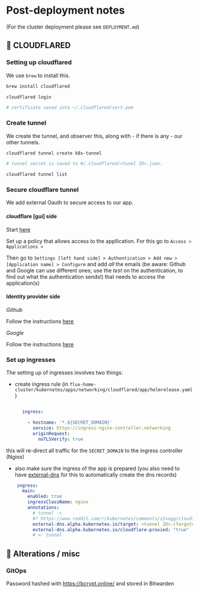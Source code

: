 
# Post-deployment notes

(For the cluster deployment please see `DEPLOYMENT.md`)

## 🚀 CLOUDFLARED

### Setting up cloudflared


We use `brew` to install this.

```sh
brew install cloudflared

cloudflared login

# certificate saved into ~/.cloudflared/cert.pem
```


### Create tunnel

We create the tunnel, and observer this, along with - if there is any - our other tunnels.

```sh
cloudflared tunnel create k8s-tunnel

# tunnel secret is saved to #/.cloudflared/<tunel ID>.json.

cloudflared tunnel list
```

### Secure cloudflare tunnel

We add external Oauth to secure access to our app.

#### cloudflare [gui] side

Start [here](https://one.dash.cloudflare.com/1443fe12026b33d56dcc26a9deed0667/home)

Set up a policy that allows access to the appllication. For this go to `Access > Applications > `

Then go to `Settings [left hand side] > Authentication > Add new > [Application name] > Configure` and add *all* the emails
(be aware: Github and Google can use different ones; use the *test* on the authentication, to find out what the authentication sends!) that needs to access the application(s)

#### Identity provider side


_Github_

Follow the instructions [here](https://one.dash.cloudflare.com/1443fe12026b33d56dcc26a9deed0667/settings/authentication/idp/add/github)

_Google_

Follow the instructions [here](https://one.dash.cloudflare.com/1443fe12026b33d56dcc26a9deed0667/settings/authentication/idp/add/google)

### Set up ingresses

The setting up of ingresses involves two things:

- create ingress rule (in `flux-home-cluster/kubernetes/apps/networking/cloudflared/app/helmrelease.yaml`)

```yaml

      ingress:

        - hostname: '*.${SECRET_DOMAIN}'
          service: https://ingress-nginx-controller.networking
          originRequest:
            noTLSVerify: true
```

this will re-direct all traffic for the `SECRET_DOMAIN` to the ingress controller (Nginx)

- also make sure the ingress of the app is prepared (you also need to have [external-dns]() for this to automatically create the dns records)

```yaml
    ingress:
      main:
        enabled: true
        ingressClassName: nginx
        annotations:
          # tunnel ->
          #? https://www.reddit.com/r/kubernetes/comments/z2vogg/cloudflare_and_ingressnginx/
          external-dns.alpha.kubernetes.io/target: <tunnel ID>.cfargotunnel.com
          external-dns.alpha.kubernetes.io/cloudflare-proxied: "true"
          # <- tunnel
```

## 🔧 Alterations / misc

### GitOps

Password hashed with <https://bcrypt.online/> and stored in Bitwarden